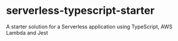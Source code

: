 # serverless-typescript-starter
A starter solution for a Serverless application using TypeScript, AWS Lambda and Jest
